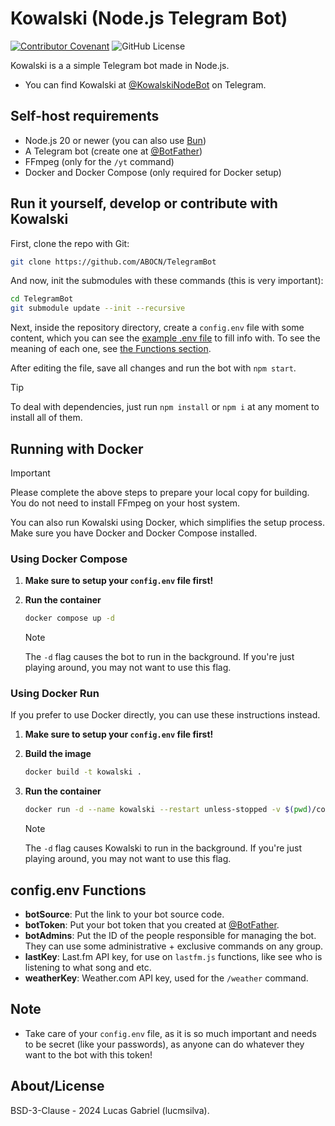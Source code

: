 # Kowalski (Node.js Telegram Bot)

[![Contributor Covenant](https://img.shields.io/badge/Contributor%20Covenant-2.1-4baaaa.svg)](CODE_OF_CONDUCT.md)
![GitHub License](https://img.shields.io/github/license/ABOCN/TelegramBot)

Kowalski is a a simple Telegram bot made in Node.js.

- You can find Kowalski at [@KowalskiNodeBot](https://t.me/KowalskiNodeBot) on Telegram.

## Self-host requirements

- Node.js 20 or newer (you can also use [Bun](https://bun.sh))
- A Telegram bot (create one at [@BotFather](https://t.me/botfather))
- FFmpeg (only for the `/yt` command)
- Docker and Docker Compose (only required for Docker setup)

## Run it yourself, develop or contribute with Kowalski

First, clone the repo with Git:

```bash
git clone https://github.com/ABOCN/TelegramBot
```

And now, init the submodules with these commands (this is very important):

```bash
cd TelegramBot
git submodule update --init --recursive
```

Next, inside the repository directory, create a `config.env` file with some content, which you can see the [example .env file](config.env.example) to fill info with. To see the meaning of each one, see [the Functions section](#configenv-functions).

After editing the file, save all changes and run the bot with ``npm start``.

> [!TIP]
> To deal with dependencies, just run ``npm install`` or ``npm i`` at any moment to install all of them.

## Running with Docker

> [!IMPORTANT]
> Please complete the above steps to prepare your local copy for building. You do not need to install FFmpeg on your host system.

You can also run Kowalski using Docker, which simplifies the setup process. Make sure you have Docker and Docker Compose installed.

### Using Docker Compose

1. **Make sure to setup your `config.env` file first!**

2. **Run the container**

   ```bash
   docker compose up -d
   ```

   > [!NOTE]
   > The `-d` flag causes the bot to run in the background. If you're just playing around, you may not want to use this flag.

### Using Docker Run

If you prefer to use Docker directly, you can use these instructions instead.

1. **Make sure to setup your `config.env` file first!**

2. **Build the image**

   ```bash
   docker build -t kowalski .
   ```

3. **Run the container**

   ```bash
   docker run -d --name kowalski --restart unless-stopped -v $(pwd)/config.env:/usr/src/app/config.env:ro kowalski
   ```

   > [!NOTE]
   > The `-d` flag causes Kowalski to run in the background. If you're just playing around, you may not want to use this flag.

## config.env Functions

- **botSource**: Put the link to your bot source code.
- **botToken**: Put your bot token that you created at [@BotFather](https://t.me/botfather).
- **botAdmins**: Put the ID of the people responsible for managing the bot. They can use some administrative + exclusive commands on any group.
- **lastKey**: Last.fm API key, for use on `lastfm.js` functions, like see who is listening to what song and etc.
- **weatherKey**: Weather.com API key, used for the `/weather` command.

## Note

- Take care of your ``config.env`` file, as it is so much important and needs to be secret (like your passwords), as anyone can do whatever they want to the bot with this token!

## About/License

BSD-3-Clause - 2024 Lucas Gabriel (lucmsilva).
